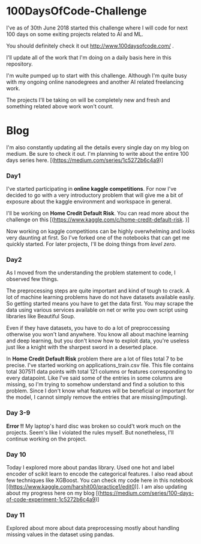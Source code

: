 # 100DaysOfCode-Challenge
I've as of 30th June 2018 started this challenge where I will code for next 100 days on some exiting projects related to AI and ML.

You should definitely check it out http://www.100daysofcode.com/ .

I'll update all of the work that I'm doing on a daily basis here in this repository. 

I'm wuite pumped up to start with this challenge. Although I'm quite busy with my ongoing online nanodegrees and another AI related freelancing work. 

The projects I'll be taking on will be completely new and fresh and something related above work won't count.

# Blog 
I'm also constantly updating all the details every single day on my blog on medium. Be sure to check it out. I'm planning to write about the entire 100 days series here. [(https://medium.com/series/1c5272b6c4a9)]

### Day1
I've started participating in **online kaggle competitions**. For now I've decided to go with a very introductory problem that will give me a bit of exposure about the kaggle environment and workspace in general.  

I'll be working on **Home Credit Default Risk**. You can read more about the challenge on this [(https://www.kaggle.com/c/home-credit-default-risk. )]

Now working on kaggle competitions can be highly overwhelming and looks very daunting at first. So I've forked one of the notebooks that can get me quickly started. For later projects, I'll be doing things from *level zero*. 

### Day2 
As I moved from the understanding the problem statement to code, I observed few things. 

The preprocessing steps are quite important and kind of tough to crack. A lot of machine learning problems have do not have datasets available easily. So getting started means you have to get the data first. You may scrape the data using various services available on net or write you own script using libraries like Beautiful Soup. 

Even if they have datasets, you have to do a lot of preproccessing otherwise you won't land anywhere. You know all about machine learning and deep learning, but you don't know how to exploit data, you're useless just like a knight with the sharpest sword in a deserted place. 

In ******Home Credit Default Risk****** problem there are a lot of files total 7 to be precise. I've started working on applications_train.csv file. This file contains total 307511 data points with total 121 columns or features corresponding to every datapoint. Like I've said some of the entries in some columns are missing, so I'm trying to somehow understand and find a solution to this problem. Since I don't know what features will be beneficial or important for the model, I cannot simply remove the entries that are missing(Imputing). 

### Day 3-9
**Error !!**
My laptop's hard disc was broken so could't work much on the projects. 
Seem's like I violated the rules myself. But nonetheless, I'll continue working on the project. 

### Day 10
Today I explored more about pandas library. Used one hot and label encoder of scikit learn to encode the categorical features. 
I also read about few techniques like XGBoost. 
You can check my code here in this notebook [(https://www.kaggle.com/harshit00/practice1/edit0)].
I am also updating about my progress here on my blog [(https://medium.com/series/100-days-of-code-experiment-1c5272b6c4a9)]

### Day 11
Explored about more about data preprocessing mostly about handling missing values in the dataset using pandas.
